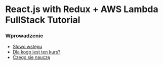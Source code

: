 # React.js with Redux + AWS Lambda FullStack Tutorial

### Wprowadzenie

* [Słowo wstępu]()
* [Dla kogo jest ten kurs?]()
* [Czego się nauczę]()



